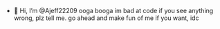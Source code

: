 - 👋 Hi, I’m @Ajeff22209
ooga booga
im bad at code
if you see anything wrong, plz tell me. go ahead and make fun of me if you want, idc

<!---
Ajeff22209/Ajeff22209 is a ✨ special ✨ repository because its `README.md` (this file) appears on your GitHub profile.
You can click the Preview link to take a look at your changes.
--->
